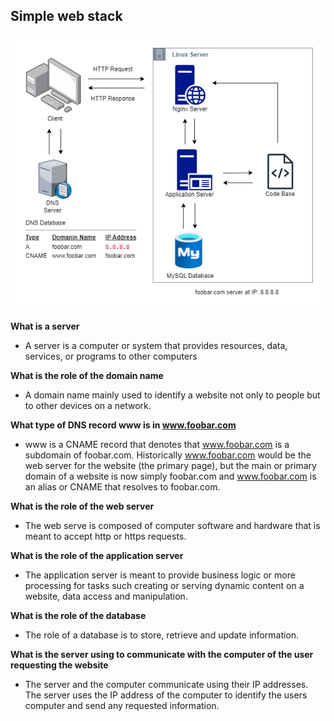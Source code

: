 ## Simple web stack

![Simple Web Stack Setup](./0-simple_web_stack.png)

**What is a server**
- A server is a computer or system that provides resources, data, services, or programs to other computers

**What is the role of the domain name**
- A domain name mainly used to identify a website not only to people but to other devices on a network.

**What type of DNS record www is in www.foobar.com**
- www is a CNAME record that denotes that www.foobar.com is a subdomain of foobar.com. Historically www.foobar.com would be the web server for the website (the primary page), but the main or primary domain of a website is now simply foobar.com and www.foobar.com is an alias or CNAME that resolves to foobar.com.

**What is the role of the web server**
- The web serve is composed of computer software and hardware that is meant to accept http or https requests.

**What is the role of the application server**
- The application server is meant to provide business logic or more processing for tasks such creating or serving dynamic content on a website, data access and manipulation.

**What is the role of the database**
- The role of a database is to store, retrieve and update information.

**What is the server using to communicate with the computer of the user requesting the website**
- The server and the computer communicate using their IP addresses. The server uses the IP address of the computer to identify the users computer and send any requested information.
